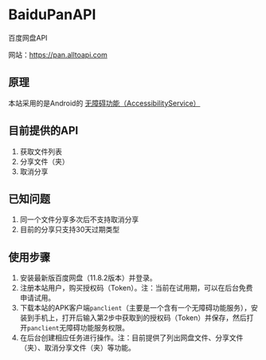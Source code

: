 # BaiduPanAPI
百度网盘API

网站：https://pan.alltoapi.com

## 原理

本站采用的是Android的 [无障碍功能（AccessibilityService）](https://developer.android.com/guide/topics/ui/accessibility)

## 目前提供的API

1. 获取文件列表
2. 分享文件（夹）
3. 取消分享

## 已知问题

1. 同一个文件分享多次后不支持取消分享
2. 目前的分享只支持30天过期类型

## 使用步骤

1. 安装最新版百度网盘（11.8.2版本）并登录。
2. 注册本站用户，购买授权码（Token）。注：当前在试用期，可以在后台免费申请试用。
3. 下载本站的APK客户端`panclient`（主要是一个含有一个无障碍功能服务），安装到手机上，打开后输入第2步中获取到的授权码（Token）并保存，然后打开`panclient`无障碍功能服务权限。
4. 在后台创建相应任务进行操作。注：目前提供了列出网盘文件、分享文件（夹）、取消分享文件（夹）等功能。
